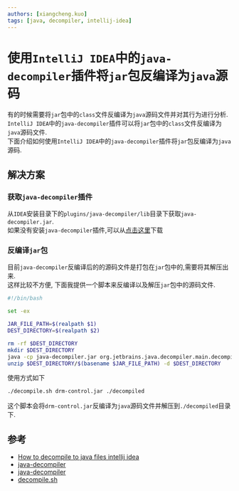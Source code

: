 ```yaml
---
authors: [xiangcheng.kuo]
tags: [java, decompiler, intellij-idea]
---
```


# 使用`IntelliJ IDEA`中的`java-decompiler`插件将`jar`包反编译为`java`源码

有的时候需要将`jar`包中的`class`文件反编译为`java`源码文件并对其行为进行分析.<br/>
`IntelliJ IDEA`中的`java-decompiler`插件可以将`jar`包中的`class`文件反编译为`java`源码文件.<br/>
下面介绍如何使用`IntelliJ IDEA`中的`java-decompiler`插件将`jar`包反编译为`java`源码.<br/>

<!--truncate-->

## 解决方案

### 获取`java-decompiler`插件

从`IDEA`安装目录下的`plugins/java-decompiler/lib`目录下获取`java-decompiler.jar`.<br/>
如果没有安装`java-decompiler`插件,可以从[点击这里](java-decompiler.jar)下载

### 反编译`jar`包

目前`java-decompiler`反编译后的的源码文件是打包在`jar`包中的,需要将其解压出来. <br/>
这样比较不方便, 下面我提供一个脚本来反编译以及解压`jar`包中的源码文件.<br/>

```bash title="decompile.sh"
#!/bin/bash

set -ex

JAR_FILE_PATH=$(realpath $1)
DEST_DIRECTORY=$(realpath $2)

rm -rf $DEST_DIRECTORY
mkdir $DEST_DIRECTORY
java -cp java-decompiler.jar org.jetbrains.java.decompiler.main.decompiler.ConsoleDecompiler -hdc=0 -dgs=1 -rsy=1 -rbr=1 -lit=1 -nls=1 -mpm=60 $JAR_FILE_PATH $DEST_DIRECTORY
unzip $DEST_DIRECTORY/$(basename $JAR_FILE_PATH) -d $DEST_DIRECTORY
```

使用方式如下

```bash
./decompile.sh drm-control.jar ./decompiled
```

这个脚本会将`drm-control.jar`反编译为`java`源码文件并解压到`./decompiled`目录下.<br/>

## 参考

- [How to decompile to java files intellij idea](https://stackoverflow.com/questions/28389006/how-to-decompile-to-java-files-intellij-idea)
- [java-decompiler](https://github.com/JetBrains/intellij-community/tree/master/plugins/java-decompiler/engine)
- [java-decompiler](java-decompiler.jar)
- [decompile.sh](decompile.sh)